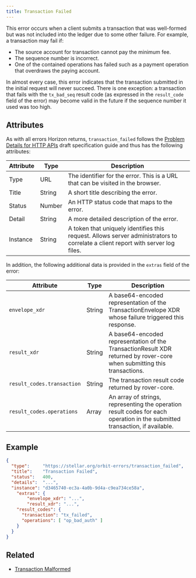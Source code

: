 ```yaml
---
title: Transaction Failed
---
```


This error occurs when a client submits a transaction that was well-formed but was not included into the ledger due to some other failure. For example, a transaction may fail if:

- The source account for transaction cannot pay the minimum fee.
- The sequence number is incorrect.
- One of the contained operations has failed such as a payment operation that overdraws the paying account.

In almost every case, this error indicates that the transaction submitted in the initial request will never succeed.  There is one exception: a transaction that fails with the `tx_bad_seq` result code (as expressed in the `result_code` field of the error) may become valid in the future if the sequence number it used was too high.

## Attributes

As with all errors Horizon returns, `transaction_failed` follows the [Problem Details for HTTP APIs](https://tools.ietf.org/html/draft-ietf-appsawg-http-problem-00) draft specification guide and thus has the following attributes:

| Attribute | Type   | Description                                                                                                                     |
| --------- | ----   | ------------------------------------------------------------------------------------------------------------------------------- |
| Type      | URL    | The identifier for the error.  This is a URL that can be visited in the browser.                                                |
| Title     | String | A short title describing the error.                                                                                             |
| Status    | Number | An HTTP status code that maps to the error.                                                                                     |
| Detail    | String | A more detailed description of the error.                                                                                       |
| Instance  | String | A token that uniquely identifies this request. Allows server administrators to correlate a client report with server log files. |

In addition, the following additional data is provided in the `extras` field of the error:

| Attribute                  | Type   | Description                                                                                                                 |
|----------------------------|--------|-----------------------------------------------------------------------------------------------------------------------------|
| `envelope_xdr`             | String | A base64-encoded representation of the TransactionEnvelope XDR whose failure triggered this response.                       |
| `result_xdr`               | String | A base64-encoded representation of the TransactionResult XDR returned by rover-core when submitting this transactions.    |
| `result_codes.transaction` | String | The transaction result code returned by rover-core.                                                                       |
| `result_codes.operations`  | Array  | An array of strings, representing the operation result codes for each operation in the submitted transaction, if available. |


## Example
```json
{
  "type":     "https://stellar.org/orbit-errors/transaction_failed",
  "title":    "Transaction Failed",
  "status":   400,
  "details":  "...",
  "instance": "d3465740-ec3a-4a0b-9d4a-c9ea734ce58a",
	"extras": {
		"envelope_xdr": "...",
		"result_xdr": "...",
    "result_codes": {
      "transaction": "tx_failed",
      "operations": [ "op_bad_auth" ]
    }
  }
}
```

## Related

- [Transaction Malformed](./transaction-malformed.md)
